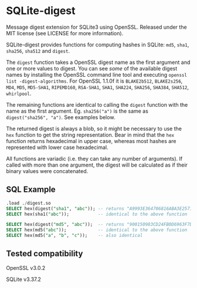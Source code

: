 SQLite-digest
=============
Message digest extension for SQLite3 using OpenSSL. Released under the MIT license (see LICENSE for more information).

SQLite-digest provides functions for computing hashes in SQLite: `md5`, `sha1`, `sha256`, `sha512` and `digest`.

The `digest` function takes a OpenSSL digest name as the first argument and one or more values to digest. You can see *some* of the available digest names by installing the OpenSSL command line tool and executing `openssl list -digest-algorithms`. For OpenSSL 1.1.0f it is `BLAKE2b512`, `BLAKE2s256`, `MD4`, `MD5`, `MD5-SHA1`, `RIPEMD160`, `RSA-SHA1`, `SHA1`, `SHA224`, `SHA256`, `SHA384`, `SHA512`, `whirlpool`.

The remaining functions are identical to calling the `digest` function with the name as the first argument. Eg. `sha256("a")` is the same as `digest("sha256", "a")`. See examples below.

The returned digest is always a blob, so it might be necessary to use the `hex` function to get the string representation. Bear in mind that the `hex` function returns hexadecimal in upper case, whereas most hashes are represented with lower case hexadecimal.

All functions are variadic (i.e. they can take any number of arguments). If called with more than one argument, the digest will be calculated as if their binary values were concatenated.

SQL Example
-------
```sql
.load ./digest.so
SELECT hex(digest("sha1", "abc")); -- returns "A9993E364706816ABA3E25717850C26C9CD0D89D"
SELECT hex(sha1("abc"));           -- identical to the above function

SELECT hex(digest("md5", "abc"));  -- returns "900150983CD24FB0D6963F7D28E17F72"
SELECT hex(md5("abc"));            -- identical to the above function
SELECT hex(md5("a", "b", "c"));    -- also identical
```

Tested compatibility
-------------

OpenSSL v3.0.2

SQLite v3.37.2

